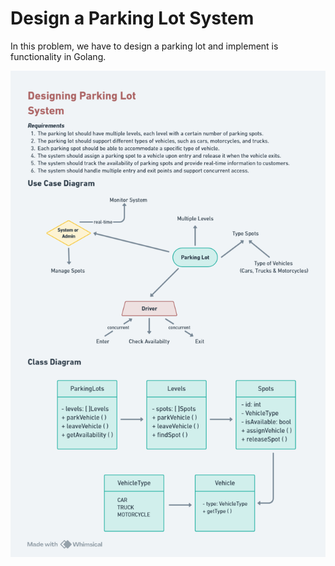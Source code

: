 # Design a Parking Lot System

In this problem, we have to design a parking lot and implement is functionality in Golang.

![Diagram](../public/diagram/parking-lot.png)
